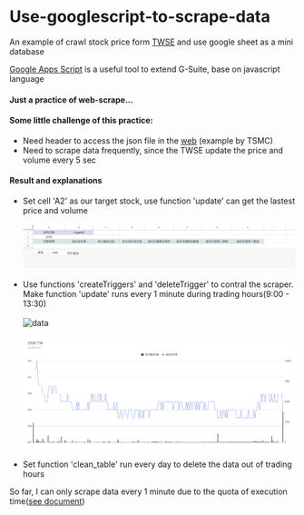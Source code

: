 # Use-googlescript-to-scrape-data
An example of crawl stock price form [TWSE](http://www.twse.com.tw/zh/) and use google sheet as a mini database  

[Google Apps Script](https://developers.google.com/apps-script/) is a useful tool to extend G-Suite, base on javascript language  

#### Just a practice of web-scrape...
#### Some little challenge of this practice:
- Need header to access the json file in the [web](http://mis.twse.com.tw/stock/fibest.jsp?stock=2330) (example by TSMC)
- Need to scrape data frequently, since the TWSE update the price and volume every 5 sec  
#### Result and explanations
- Set cell 'A2' as our target stock, use function 'update' can get the lastest price and volume
<br></br>
![update](https://github.com/jimlin0722/Use-googlescript-to-scrape-data/blob/master/images/update.gif)
<br></br>
- Use functions 'createTriggers' and 'deleteTrigger' to contral the scraper. Make function 'update' runs every 1 minute during trading hours(9:00 - 13:30)
<br></br>
![data](https://github.com/jimlin0722/Use-googlescript-to-scrape-data/blob/master/images/data.gif)
<br></br>
![graph](https://github.com/jimlin0722/Use-googlescript-to-scrape-data/blob/master/images/graph.png)
<br></br>
- Set function 'clean_table' run every day to delete the data out of trading hours

So far, I can only scrape data every 1 minute due to the quota of execution time([see document](https://developers.google.com/apps-script/guides/services/quotas))
